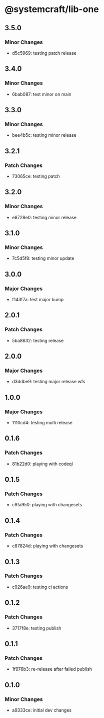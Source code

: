 # @systemcraft/lib-one

## 3.5.0

### Minor Changes

- d5c5969: testing patch release

## 3.4.0

### Minor Changes

- 6bab087: test minor on main

## 3.3.0

### Minor Changes

- bee4b5c: testing minor release

## 3.2.1

### Patch Changes

- 73065ce: testing patch

## 3.2.0

### Minor Changes

- e8728e0: testing minor release

## 3.1.0

### Minor Changes

- 7c5d5f8: testing minor update

## 3.0.0

### Major Changes

- f143f7a: test major bump

## 2.0.1

### Patch Changes

- 5ba8632: testing release

## 2.0.0

### Major Changes

- d3ddbe9: testing major release wfs

## 1.0.0

### Major Changes

- 1110cd4: testing multi release

## 0.1.6

### Patch Changes

- 81b22d0: playing with codeql

## 0.1.5

### Patch Changes

- c9fa950: playing with changesets

## 0.1.4

### Patch Changes

- c87824d: playing with changesets

## 0.1.3

### Patch Changes

- c926ae9: testing ci actions

## 0.1.2

### Patch Changes

- 3717f8e: testing publish

## 0.1.1

### Patch Changes

- 1f976b3: re-release after failed publish

## 0.1.0

### Minor Changes

- a9333ce: initial dev changes
